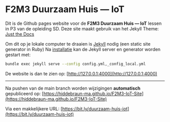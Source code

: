 # F2M3 Duurzaam Huis — IoT

Dit is de Github pages website voor de **F2M3 Duurzaam Huis — IoT** lessen in P3 van de opleiding SD.
Deze site maakt gebruik van het Jekyll Theme: [Just the Docs](https://pmarsceill.github.io/just-the-docs/)

Om dit op je lokale computer te draaien is [Jekyll](https://jekyllrb.com/) nodig (een static site generator in Ruby)
Na [installatie](https://jekyllrb.com/docs/installation/) kan de Jekyll server en generator worden gestart met:

```bash
bundle exec jekyll serve --config config.yml,_config_local.yml
```

De website is dan te zien op:
[http://127.0.0.1:4000](http://127.0.0.1:4000)

----
Na pushen van de main branch worden wijzigingen **automatisch** gepubliceerd op:
[https://hiddebraun-ma.github.io/F2M3-IoT-Site](https://hiddebraun-ma.github.io/F2M3-IoT-Site)

Via een makkelijkere URL:
[https://bit.ly/duurzaam-huis-iot](https://bit.ly/duurzaam-huis-iot)


